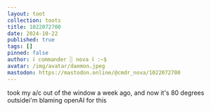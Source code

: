 ```yaml
---
layout: toot
collection: toots
title: 1022072700
date: 2024-10-22
published: true
tags: []
pinned: false
author: ⸸ commander ░ nova ⸸ :~$
avatar: /img/avatar/daemon.jpeg
mastodon: https://mastodon.online/@cmdr_nova/1022072700
---
```


took my a/c out of the window a week ago, and now it's 80 degrees outsidei'm blaming openAI for this
